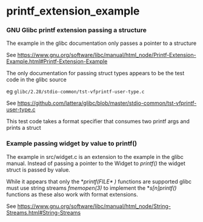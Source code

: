 # printf_extension_example
### GNU Glibc printf extension passing a structure

The example in the glibc documentation only passes a pointer to a structure


See <https://www.gnu.org/software/libc/manual/html_node/Printf-Extension-Example.html#Printf-Extension-Example>

The only documentation for passing struct types appears to be the test code in the glibc source

eg <code>glibc/2.28/stdio-common/tst-vfprintf-user-type.c</code>

See <https://github.com/lattera/glibc/blob/master/stdio-common/tst-vfprintf-user-type.c>

This test code takes a format specifier that consumes two printf args and prints a struct 

### Example passing widget by value to printf()

The example in src/widget.c is an extension to the example in the glibc manual.
Instead of passing a pointer to the Widget to *printf()* 
the widget struct is passed by value.


While it appears that only the \**printf(FILE\* )*  functions are supported
glibc must use string streams *fmemopen(3)*
to implement the \**s[n]printf()*  functions as these also work with format extensions.

See <https://www.gnu.org/software/libc/manual/html_node/String-Streams.html#String-Streams>
